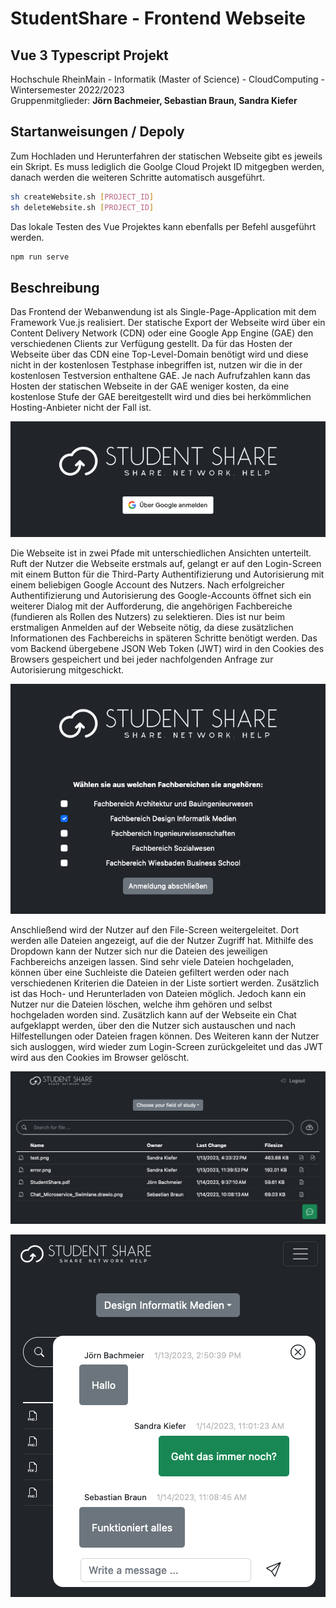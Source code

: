 # StudentShare - Frontend Webseite
## Vue 3 Typescript Projekt
Hochschule RheinMain - Informatik (Master of Science) - CloudComputing - Wintersemester 2022/2023 <br>
Gruppenmitglieder: **Jörn Bachmeier, Sebastian Braun, Sandra Kiefer**

## Startanweisungen / Depoly

Zum Hochladen und Herunterfahren der statischen Webseite gibt es jeweils ein Skript. Es muss lediglich die Goolge Cloud Projekt ID mitgegben werden, danach werden die weiteren Schritte automatisch ausgeführt.
```sh
sh createWebsite.sh [PROJECT_ID]
sh deleteWebsite.sh [PROJECT_ID]
```
Das lokale Testen des Vue Projektes kann ebenfalls per Befehl ausgeführt werden.
```sh
npm run serve
```

## Beschreibung

Das Frontend der Webanwendung ist als Single-Page-Application mit dem Framework Vue.js realisiert. Der statische Export der Webseite wird über ein Content Delivery Network (CDN) oder eine Google App Engine (GAE) den verschiedenen Clients zur Verfügung gestellt. Da für das Hosten der Webseite über das CDN eine Top-Level-Domain benötigt wird und diese nicht in der kostenlosen Testphase inbegriffen ist, nutzen wir die in der kostenlosen Testversion enthaltene GAE. Je nach Aufrufzahlen kann das Hosten der statischen Webseite in der GAE weniger kosten, da eine kostenlose Stufe der GAE bereitgestellt wird und dies bei herkömmlichen Hosting-Anbieter nicht der Fall ist.

![3rd-Party-Authenfication](/documentation/pics/website1.png)

Die Webseite ist in zwei Pfade mit unterschiedlichen Ansichten unterteilt. Ruft der Nutzer die Webseite erstmals auf, gelangt er auf den Login-Screen mit einem Button für die Third-Party Authentifizierung und Autorisierung mit einem beliebigen Google Account des Nutzers. Nach erfolgreicher Authentifizierung und Autorisierung des Google-Accounts öffnet sich ein weiterer Dialog mit der Aufforderung, die angehörigen Fachbereiche (fundieren als Rollen des Nutzers) zu selektieren. Dies ist nur beim erstmaligen Anmelden auf der Webseite nötig, da diese zusätzlichen Informationen des Fachbereichs in späteren Schritte benötigt werden. Das vom Backend übergebene JSON Web Token (JWT) wird in den Cookies des Browsers gespeichert und bei jeder nachfolgenden Anfrage zur Autorisierung mitgeschickt. 

![Registrierung](/documentation/pics/website2.png)

Anschließend wird der Nutzer auf den File-Screen weitergeleitet. Dort werden alle Dateien angezeigt, auf die der Nutzer Zugriff hat. Mithilfe des Dropdown kann der Nutzer sich nur die Dateien des jeweiligen Fachbereichs anzeigen lassen. Sind sehr viele Dateien hochgeladen, können über eine Suchleiste die Dateien gefiltert werden oder nach verschiedenen Kriterien die Dateien in der Liste sortiert werden. Zusätzlich ist das Hoch- und Herunterladen von Dateien möglich. Jedoch kann ein Nutzer nur die Dateien löschen, welche ihm gehören und selbst hochgeladen worden sind. Zusätzlich kann auf der Webseite ein Chat aufgeklappt werden, über den die Nutzer sich austauschen und nach Hilfestellungen oder Dateien fragen können. Des Weiteren kann der Nutzer sich ausloggen, wird wieder zum Login-Screen zurückgeleitet und das JWT wird aus den Cookies im Browser gelöscht.

![Screenshot der Webanwendung](/documentation/pics/files.png)

![Chat](/documentation/pics/website3.png)
